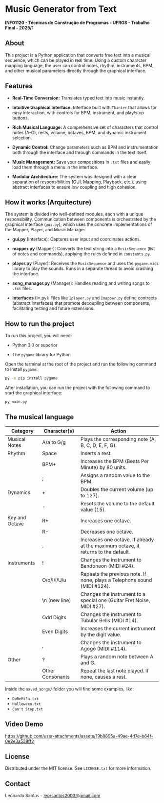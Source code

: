 # Music Generator from Text

**INF01120 - Técnicas de Construção de Programas - UFRGS - Trabalho Final - 2025/1**

## About

This project is a Python application that converts free text into a musical sequence, which can be played in real time. Using a custom character mapping language, the user can control notes, rhythm, instruments, BPM, and other musical parameters directly through the graphical interface.

## Features

* **Real-Time Conversion:** Translates typed text into music instantly.

* **Intuitive Graphical Interface:** Interface built with `Tkinter` that allows for easy interaction, with controls for BPM, instrument, and play/stop buttons.

* **Rich Musical Language:** A comprehensive set of characters that control notes (A-G), rests, volume, octaves, BPM, and dynamic instrument selection.

* **Dynamic Control:** Change parameters such as BPM and instrumentation both through the interface and through commands in the text itself.

* **Music Management:** Save your compositions in `.txt` files and easily load them through a menu in the interface.

* **Modular Architecture:** The system was designed with a clear separation of responsibilities (GUI, Mapping, Playback, etc.), using abstract interfaces to ensure low coupling and high cohesion.

## How it works (Arquitecture)

The system is divided into well-defined modules, each with a unique responsibility. Communication between components is orchestrated by the graphical interface (`gui.py`), which uses the concrete implementations of the Mapper, Player, and Music Manager.

* **gui.py** (Interface): Captures user input and coordinates actions.

* **mapper.py** (Mapper): Converts the text string into a `MusicSequence` (list of notes and commands), applying the rules defined in `constants.py`.

* **player.py** (Player): Receives the `MusicSequence` and uses the `pygame.midi` library to play the sounds. Runs in a separate thread to avoid crashing the interface.

* **song_manager.py** (Manager): Handles reading and writing songs to `.txt` files.

* **Interfaces** (I*.py): Files like `Iplayer.py` and `Imapper.py` define contracts (abstract interfaces) that promote decoupling between components, facilitating testing and future extensions.

## How to run the project

To run this project, you will need:

* Python 3.0 or superior

* The `pygame` library for Python

Open the terminal at the root of the project and run the following command to install `pygame`:

```bash
py -m pip install pygame
```
After installation, you can run the project with the following command to start the graphical interface:

```bash
py main.py
```

## The musical language

| Category | Character(s) | Action |
|-------------|-------------|-------------|
| Musical Notes | A/a to G/g  | Plays the corresponding note (A, B, C, D, E, F, G). |
| Rhythm | Space | Inserts a rest. |
|  | BPM+ | Increases the BPM (Beats Per Minute) by 80 units. |
|  | ; | Assigns a random value to the BPM. |
| Dynamics | + | Doubles the current volume (up to 127). |
|  | - | Resets the volume to the default value (15). |
| Key and Octave | R+ | Increases one octave. |
|  | R- | Decreases one octave. |
|  | . | Increases one octave. If already at the maximum octave, it returns to the default. |
| Instruments | ! | Changes the instrument to Bandoneon (MIDI #24). |
|  | O/o/I/i/U/u | Repeats the previous note. If none, plays a Telephone sound (MIDI #124). |
|  | \n (new line) | Changes the instrument to a special one (Guitar Fret Noise, MIDI #27). |
|  | Odd Digits | Changes the instrument to Tubular Bells (MIDI #14). |
|  | Even Digits | Increases the current instrument by the digit value. |
|  | , | Changes the instrument to Agogô (MIDI #114). |
| Other | ? | Plays a random note between A and G. |
|  | Other Consonants | Repeat the last note played. If none, causes a rest. |

Inside the `saved_songs/` folder you will find some examples, like:

* `DoReMiFa.txt`
* `Halloween.txt`
* `Can't Stop.txt`

## Video Demo

https://github.com/user-attachments/assets/19b8895a-49ae-4d7e-b64f-0e2e3a538ff2

## License

Distributed under the MIT license. See `LICENSE.txt` for more information.

## Contact

Leonardo Santos - <leorsantos2003@gmail.com>
